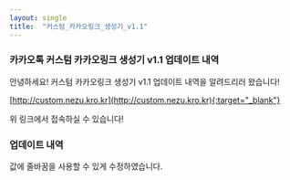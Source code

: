 ```yaml
---
layout: single
title:  "커스텀_카카오링크_생성기_v1.1"
---
```


### 카카오톡 커스텀 카카오링크 생성기 v1.1 업데이트 내역

안녕하세요!
커스텀 카카오링크 생성기 v1.1 업데이트 내역을 알려드리러 왔습니다!

[http://custom.nezu.kro.kr](http://custom.nezu.kro.kr){:target="_blank"}

위 링크에서 접속하실 수 있습니다!


### 업데이트 내역

값에 줄바꿈을 사용할 수 있게 수정하였습니다.
